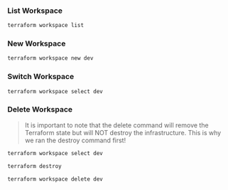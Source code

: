 ### List Workspace
```bash
terraform workspace list
```

### New Workspace
```bash
terraform workspace new dev
```

### Switch Workspace
```bash
terraform workspace select dev
```

### Delete Workspace
>It is important to note that the delete command will remove the Terraform state but will NOT destroy the infrastructure. This is why we ran the destroy command first!
```bash
terraform workspace select dev

terraform destroy

terraform workspace delete dev
```
